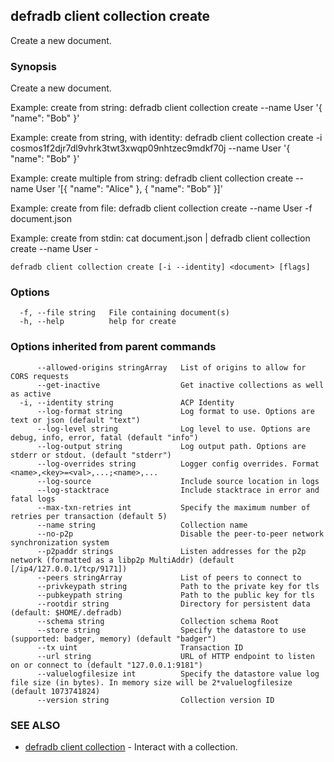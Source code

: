 ## defradb client collection create

Create a new document.

### Synopsis

Create a new document.

Example: create from string:
  defradb client collection create --name User '{ "name": "Bob" }'

Example: create from string, with identity:
  defradb client collection create -i cosmos1f2djr7dl9vhrk3twt3xwqp09nhtzec9mdkf70j --name User '{ "name": "Bob" }'

Example: create multiple from string:
  defradb client collection create --name User '[{ "name": "Alice" }, { "name": "Bob" }]'

Example: create from file:
  defradb client collection create --name User -f document.json

Example: create from stdin:
  cat document.json | defradb client collection create --name User -
		

```
defradb client collection create [-i --identity] <document> [flags]
```

### Options

```
  -f, --file string   File containing document(s)
  -h, --help          help for create
```

### Options inherited from parent commands

```
      --allowed-origins stringArray   List of origins to allow for CORS requests
      --get-inactive                  Get inactive collections as well as active
  -i, --identity string               ACP Identity
      --log-format string             Log format to use. Options are text or json (default "text")
      --log-level string              Log level to use. Options are debug, info, error, fatal (default "info")
      --log-output string             Log output path. Options are stderr or stdout. (default "stderr")
      --log-overrides string          Logger config overrides. Format <name>,<key>=<val>,...;<name>,...
      --log-source                    Include source location in logs
      --log-stacktrace                Include stacktrace in error and fatal logs
      --max-txn-retries int           Specify the maximum number of retries per transaction (default 5)
      --name string                   Collection name
      --no-p2p                        Disable the peer-to-peer network synchronization system
      --p2paddr strings               Listen addresses for the p2p network (formatted as a libp2p MultiAddr) (default [/ip4/127.0.0.1/tcp/9171])
      --peers stringArray             List of peers to connect to
      --privkeypath string            Path to the private key for tls
      --pubkeypath string             Path to the public key for tls
      --rootdir string                Directory for persistent data (default: $HOME/.defradb)
      --schema string                 Collection schema Root
      --store string                  Specify the datastore to use (supported: badger, memory) (default "badger")
      --tx uint                       Transaction ID
      --url string                    URL of HTTP endpoint to listen on or connect to (default "127.0.0.1:9181")
      --valuelogfilesize int          Specify the datastore value log file size (in bytes). In memory size will be 2*valuelogfilesize (default 1073741824)
      --version string                Collection version ID
```

### SEE ALSO

* [defradb client collection](defradb_client_collection.md)	 - Interact with a collection.

